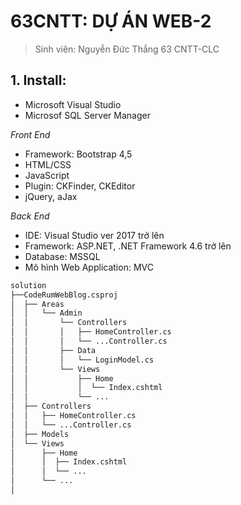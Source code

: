 # 63CNTT: DỰ ÁN WEB-2
> Sinh viên: Nguyễn Đức Thắng 63 CNTT-CLC
 ## 1. Install:
  + Microsoft Visual Studio
  + Microsof SQL Server Manager

*Front End*
 - Framework: Bootstrap 4,5
 - HTML/CSS
 - JavaScript
 - Plugin: CKFinder, CKEditor
 - jQuery, aJax
 
 *Back End*
 - IDE: Visual Studio ver 2017 trở lên
 - Framework: ASP.NET, .NET Framework 4.6 trở lên
 - Database: MSSQL
 - Mô hình Web Application: MVC



```xml
solution
├──CodeRumWebBlog.csproj
│  ├── Areas
│  │   └── Admin
│  │       └── Controllers
│  │       │   ├── HomeController.cs
│  │       │   └── ...Controller.cs
│  │       ├── Data
│  │       │   └── LoginModel.cs
│  │       └── Views
│  │           ├── Home
│  │           │  └── Index.cshtml
│  │           └── ...
│  ├── Controllers
│  │   ├── HomeController.cs
│  │   └── ...Controller.cs
│  ├── Models
│  └── Views
│      ├── Home
│      │  ├── Index.cshtml
│      │  └── ...
│      └── ...
│
```

